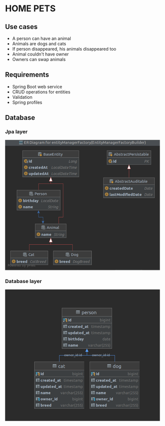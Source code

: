 # HOME PETS

## Use cases

* A person can have an animal
* Animals are dogs and cats
* If person disappeared, his animals disappeared too
* Animal couldn't have owner
* Owners can swap animals

## Requirements

* Spring Boot web service 
* CRUD operations for entities
* Validation 
* Spring profiles

## Database

### Jpa layer
![](docs/img/jpa_scheme.png)

### Database layer
![](docs/img/database_scheme.png)

